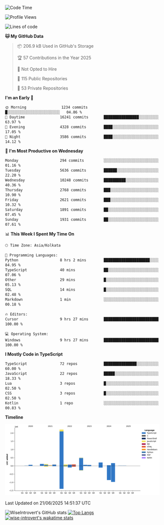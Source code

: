 <!--START_SECTION:waka-->
![Code Time](http://img.shields.io/badge/Code%20Time-2%2C353%20hrs%2058%20mins-blue)

![Profile Views](http://img.shields.io/badge/Profile%20Views-0-blue)

![Lines of code](https://img.shields.io/badge/From%20Hello%20World%20I%27ve%20Written-3.9%20million%20lines%20of%20code-blue)

**🐱 My GitHub Data** 

> 📦 206.9 kB Used in GitHub's Storage 
 > 
> 🏆 57 Contributions in the Year 2025
 > 
> 🚫 Not Opted to Hire
 > 
> 📜 115 Public Repositories 
 > 
> 🔑 53 Private Repositories 
 > 
**I'm an Early 🐤** 

```text
🌞 Morning                1234 commits        █░░░░░░░░░░░░░░░░░░░░░░░░   04.86 % 
🌆 Daytime                16241 commits       ████████████████░░░░░░░░░   63.97 % 
🌃 Evening                4328 commits        ████░░░░░░░░░░░░░░░░░░░░░   17.05 % 
🌙 Night                  3586 commits        ████░░░░░░░░░░░░░░░░░░░░░   14.12 % 
```
📅 **I'm Most Productive on Wednesday** 

```text
Monday                   294 commits         ░░░░░░░░░░░░░░░░░░░░░░░░░   01.16 % 
Tuesday                  5636 commits        ██████░░░░░░░░░░░░░░░░░░░   22.20 % 
Wednesday                10248 commits       ██████████░░░░░░░░░░░░░░░   40.36 % 
Thursday                 2768 commits        ███░░░░░░░░░░░░░░░░░░░░░░   10.90 % 
Friday                   2621 commits        ███░░░░░░░░░░░░░░░░░░░░░░   10.32 % 
Saturday                 1891 commits        ██░░░░░░░░░░░░░░░░░░░░░░░   07.45 % 
Sunday                   1931 commits        ██░░░░░░░░░░░░░░░░░░░░░░░   07.61 % 
```


📊 **This Week I Spent My Time On** 

```text
🕑︎ Time Zone: Asia/Kolkata

💬 Programming Languages: 
Python                   8 hrs 2 mins        █████████████████████░░░░   84.95 % 
TypeScript               40 mins             ██░░░░░░░░░░░░░░░░░░░░░░░   07.06 % 
Other                    29 mins             █░░░░░░░░░░░░░░░░░░░░░░░░   05.13 % 
SQL                      14 mins             █░░░░░░░░░░░░░░░░░░░░░░░░   02.48 % 
Markdown                 1 min               ░░░░░░░░░░░░░░░░░░░░░░░░░   00.18 % 

🔥 Editors: 
Cursor                   9 hrs 27 mins       █████████████████████████   100.00 % 

💻 Operating System: 
Windows                  9 hrs 27 mins       █████████████████████████   100.00 % 
```

**I Mostly Code in TypeScript** 

```text
TypeScript               72 repos            ███████████████░░░░░░░░░░   60.00 % 
JavaScript               22 repos            █████░░░░░░░░░░░░░░░░░░░░   18.33 % 
Lua                      3 repos             █░░░░░░░░░░░░░░░░░░░░░░░░   02.50 % 
CSS                      3 repos             █░░░░░░░░░░░░░░░░░░░░░░░░   02.50 % 
Kotlin                   1 repo              ░░░░░░░░░░░░░░░░░░░░░░░░░   00.83 % 
```



**Timeline**

![Lines of Code chart](https://raw.githubusercontent.com/wise-introvert/wise-introvert/master/assets/bar_graph.png)


 Last Updated on 21/06/2025 14:51:37 UTC
<!--END_SECTION:waka-->

![WiseIntrovert's GitHub stats](https://github-readme-stats.vercel.app/api?username=wise-introvert&count_private=true&show_icons=true)
[![Top Langs](https://github-readme-stats.vercel.app/api/top-langs/?username=wise-introvert&langs_count=10)](https://github.com/anuraghazra/github-readme-stats)
[![wise-introvert's wakatime stats](https://github-readme-stats.vercel.app/api/wakatime?username=wiseintrovert)](https://github.com/anuraghazra/github-readme-stats)
